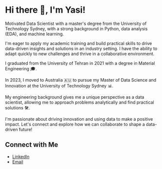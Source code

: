 # Hi there 👋, I'm Yasi!

Motivated Data Scientist with a master's degree from the University of Technology Sydney, with a strong background in Python, data analysis (EDA), and machine learning.

I'm eager to apply my academic training and build practical skills to drive data-driven insights and solutions in an industry setting. I have the ability to adapt quickly to new challenges and thrive in a collaborative environment.

I graduated from the University of Tehran in 2021 with a degree in Material Engineering 🎓.

In 2023, I moved to Australia 🇦🇺 to pursue my Master of Data Science and Innovation at the University of Technology Sydney 📊. 

My engineering background gives me a unique perspective as a data scientist, allowing me to approach problems analytically and find practical solutions 🛠️.

I'm passionate about driving innovation and using data to make a positive impact. Let's connect and explore how we can collaborate to shape a data-driven future!

## Connect with Me
- [LinkedIn](https://www.linkedin.com/in/jyasimo/)
- [Email](JYasimo@gmail.com)

